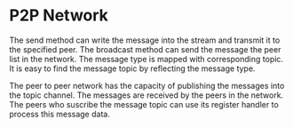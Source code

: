 # P2P Network

The send method can write the message into the stream and transmit it to the specified peer. The broadcast method can send the message the peer list in the network. The message type is mapped with corresponding topic. It is easy to find the message topic by reflecting the message type.

The peer to peer network has the capacity of publishing the messages into the topic channel. The messages are received by the peers in the network. The peers who suscribe the message topic can use its register handler to process this message data. 



